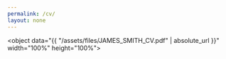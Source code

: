 ```yaml
---
permalink: /cv/
layout: none
---
```

<object data="{{ "/assets/files/JAMES_SMITH_CV.pdf" | absolute_url }}" width="100%" height="100%">

